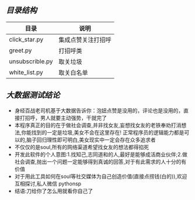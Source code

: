 ***目录结构***
--

|目录             |说明                                                       |
|----------------|-----------------------------------------------------------|
|click_star.py   |集成点赞关注打招呼                                           |
|greet.py        |打招呼类                                                   |
|unsubscrible.py |取关垃圾                                                   |
|white_list.py　 |取关白名单                                                 |


***大数据测试结论***
--
- 身经百战老司机基于大数据告诉你：泡妞点赞是没用的，评论也是没用的，直接打招呼，男人就要主动强势，干就完了
- 本程序真正的目的在于做社会调查,并非找女友,妄想找女友的老铁奉劝打消想法,你能找到的一定是垃圾,美女不会在这里存在!
正常程序员的逻辑能力都是可以的,脑子回归理性即可明白,美女现实中一定会存在众多追求者
- 不仅仅的是soul,所有的网络渠道希望找女友的想法都得掐死
- 开发此软件的个人意图:1.找知己,志同道和的人,最好是能够成活商业伙伴;2.做社会调查,抛出一个问题一定能够得到真诚的回答,对于有此需求的人十分的有价值
- 对于用此工具如何在soul等社交媒体为自己创造价值(直接点捞钱(白的)),欢迎互相探讨,私人微信 pythonsp
- 结语:刀给你了怎么用就看你自己了